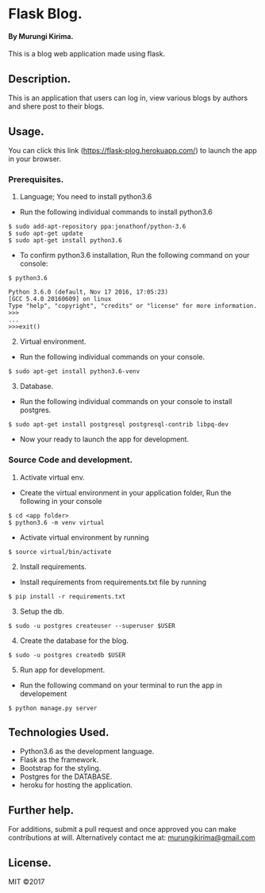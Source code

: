 # Flask Blog.
#### By Murungi Kirima.
This is a blog web application made using flask.

## Description.
This is an application that users can log in, view various blogs by authors and shere post to their blogs.

## Usage.
You can click this link (https://flask-plog.herokuapp.com/) to launch the app in your browser.

### Prerequisites.
1. Language; You need to install python3.6
* Run the following individual commands to install python3.6
```
$ sudo add-apt-repository ppa:jonathonf/python-3.6
$ sudo apt-get update
$ sudo apt-get install python3.6
```
* To confirm python3.6 installation, Run the
following command on your console:
```
$ python3.6

Python 3.6.0 (default, Nov 17 2016, 17:05:23) 
[GCC 5.4.0 20160609] on linux
Type "help", "copyright", "credits" or "license" for more information.
>>>
...
>>>exit()
```
2. Virtual environment.
* Run the following individual commands on your console.
```
$ sudo apt-get install python3.6-venv
```
3. Database.
* Run the following individual commands on your console to install postgres.
```
$ sudo apt-get install postgresql postgresql-contrib libpq-dev
```

* Now your ready to launch the app for development.

### Source Code and development.
1. Activate virtual env.
* Create the virtual environment in your application folder, Run the following in your console
```
$ cd <app folder>
$ python3.6 -m venv virtual
```
* Activate virtual environment by running
```
$ source virtual/bin/activate
```

2. Install requirements.
* Install requirements from requirements.txt file by running
```
$ pip install -r requirements.txt
```

3. Setup the db.
```
$ sudo -u postgres createuser --superuser $USER
```

4. Create the database for the blog.
```
$ sudo -u postgres createdb $USER
```

5. Run app for development.
* Run the following command on your terminal to run the app in developement
```
$ python manage.py server
```

## Technologies Used.
* Python3.6 as the development language. 
* Flask as the framework.
* Bootstrap for the styling. 
* Postgres for the DATABASE. 
* heroku for hosting the application. 

## Further help.
For additions, submit a pull request and once approved you can make contributions at will. Alternatively contact me at: murungikirima@gmail.com

## License.
MIT ©2017
